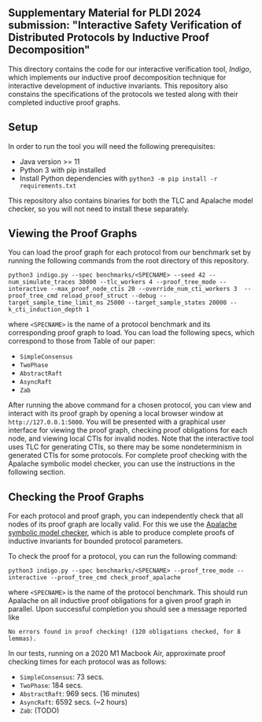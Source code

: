 ## Supplementary Material for PLDI 2024 submission: "Interactive Safety Verification of Distributed Protocols by Inductive Proof Decomposition"

This directory contains the code for our interactive verification tool, *Indigo*, which implements our inductive proof decomposition technique for interactive development of inductive invariants. This repository also constains the specifications of the protocols we tested along with their completed inductive proof graphs. 

## Setup

In order to run the tool you will need the following prerequisites:

- Java version >= 11
- Python 3 with pip installed
- Install Python dependencies with `python3 -m pip install -r requirements.txt`

This repository also contains binaries for both the TLC and Apalache model checker, so you will not need to install these separately. 

## Viewing the Proof Graphs

You can load the proof graph for each protocol from our benchmark set by running the following commands from the root directory of this repository.

```
python3 indigo.py --spec benchmarks/<SPECNAME> --seed 42 --num_simulate_traces 30000 --tlc_workers 4 --proof_tree_mode --interactive --max_proof_node_ctis 20 --override_num_cti_workers 3  --proof_tree_cmd reload_proof_struct --debug --target_sample_time_limit_ms 25000 --target_sample_states 20000 --k_cti_induction_depth 1
```
where `<SPECNAME>` is the name of a protocol benchmark and its corresponding proof graph to load. You can load the following specs, which correspond to those from Table of our paper:

- `SimpleConsensus`
- `TwoPhase`
- `AbstractRaft`
- `AsyncRaft`
- `Zab`

After running the above command for a chosen protocol, you can view and interact with its proof graph by opening a local browser window at `http://127.0.0.1:5000`. You will be presented with a graphical user interface for viewing the proof graph,
checking proof obligations for each node, and viewing local CTIs for invalid nodes. Note that the interactive tool uses TLC for generating CTIs, so there may be some nondeterminism in generated CTIs for some protocols. For complete proof checking with the Apalache symbolic model checker, you can use the instructions in the following section.

## Checking the Proof Graphs

For each protocol and proof graph, you can independently check that all nodes of its proof graph are locally valid. For this we use the [Apalache symbolic model checker](https://github.com/informalsystems/apalache), which is able to produce complete proofs of inductive invariants for bounded protocol parameters.

To check the proof for a protocol, you can run the following command:
```
python3 indigo.py --spec benchmarks/<SPECNAME> --proof_tree_mode --interactive --proof_tree_cmd check_proof_apalache
```
where `<SPECNAME>` is the name of the protocol benchmark. This should run Apalache on all inductive proof obligations for a given proof graph in parallel. Upon successful completion you should see a message reported like

```
No errors found in proof checking! (120 obligations checked, for 8 lemmas).
```
In our tests, running on a 2020 M1 Macbook Air, approximate proof checking times for each protocol was as follows:

- `SimpleConsensus`: 73 secs.
- `TwoPhase`: 184 secs.
- `AbstractRaft`: 969 secs. (16 minutes)
- `AsyncRaft`: 6592 secs. (~2 hours)
- `Zab`: (TODO)


